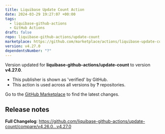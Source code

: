 ```yaml
---
title: Liquibase Update Count Action
date: 2024-03-29 19:27:07 +00:00
tags:
  - liquibase-github-actions
  - GitHub Actions
draft: false
repo: liquibase-github-actions/update-count
marketplace: https://github.com/marketplace/actions/liquibase-update-count-action
version: v4.27.0
dependentsNumber: "?"
---
```



Version updated for **liquibase-github-actions/update-count** to version **v4.27.0**.
- This publisher is shown as 'verified' by GitHub.
- This action is used across all versions by **?** repositories.

Go to the [GitHub Marketplace](https://github.com/marketplace/actions/liquibase-update-count-action) to find the latest changes.

## Release notes

**Full Changelog**: https://github.com/liquibase-github-actions/update-count/compare/v4.26.0...v4.27.0
